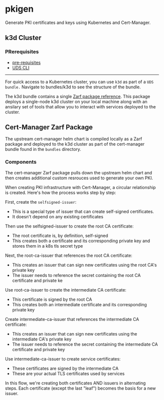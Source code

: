 # pkigen

Generate PKI certificates and keys using Kubernetes and Cert-Manager.

## k3d Cluster

### PRerequisites

- [pre-requisites](https://k3d.io/stable/#requirements)
- [UDS CLI](https://uds.defenseunicorns.com/getting-started/basic-requirements/)

---

For quick access to a Kubernetes cluster, you can use `k3d` as part of a `UDS bundle.` Navigate to bundles/k3d to see the structure of the bundle. 

The k3d bundle contains a single [Zarf package reference](https://github.com/defenseunicorns/uds-k3d). This package deploys a single-node k3d cluster on your local machine along with an ansilary set of tools that allow you to interact with services deployed to the cluster.

## Cert-Manager Zarf Package

The upstream cert-manager helm chart is compiled locally as a Zarf package and deployed to the k3d cluster as part of the cert-manager bundle found in the `bundles` directory. 

### Components

The cert-manager Zarf package pulls down the upstream helm chart and then creates additional custom resrouces used to generate your own PKI. 

When creating PKI infrastructure with Cert-Manager, a circular relationship is created. Here's how the process works step by step:

First, create the `selfsigned-issuer`:

- This is a special type of issuer that can create self-signed certificates. 
- It doesn't depend on any existing certificates

Then use the selfsigned-issuer to create the root CA certificate:

- The root certificate is, by definition, self-signed
- This creates both a certificate and its corresponding private key and stores them in a k8s tls secret type

Next, the root-ca-issuer that references the root CA certificate:

- This creates an issuer that can sign new certificates using the root CA's private key
- The issuer needs to reference the secret containing the root CA certificate and private ke

Use root-ca-issuer to create the intermediate CA certificate:

- This certificate is signed by the root CA
- This creates both an intermediate certificate and its corresponding private key


Create intermediate-ca-issuer that references the intermediate CA certificate:

- This creates an issuer that can sign new certificates using the intermediate CA's private key
- The issuer needs to reference the secret containing the intermediate CA certificate and private key

Use intermediate-ca-issuer to create service certificates:

- These certificates are signed by the intermediate CA
- These are your actual TLS certificates used by services

In this flow, we're creating both certificates AND issuers in alternating steps. Each certificate (except the last "leaf") becomes the basis for a new issuer.